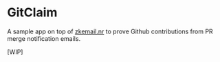 # GitClaim

A sample app on top of [zkemail.nr](https://github.com/zkemail/zkemail.nr/) to prove Github contributions from PR merge notification emails.

[WIP]
